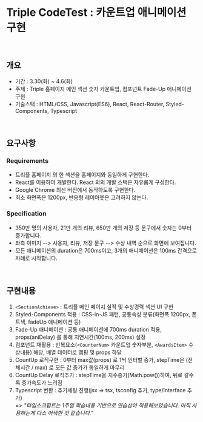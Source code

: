 # Triple CodeTest : 카운트업 애니메이션 구현
<br />

## 개요
- 기간 : 3.30(화) ~ 4.6(화)
- 주제 : Triple 홈페이지 메인 섹션 숫자 카운트업, 컴포넌트 Fade-Up 애니메이션 구현
- 기술스택 : HTML/CSS, Javascript(ES6), React, React-Router, Styled-Components, Typescript
<br />

## 요구사항
### Requirements
- 트리플 홈페이지 의 한 섹션을 홈페이지와 동일하게 구현한다.
- React를 이용하여 개발한다. React 외의 개발 스택은 자유롭게 구성한다.
- Google Chrome 최신 버전에서 동작하도록 구현한다.
- 최소 화면폭은 1200px, 반응형 레이아웃은 고려하지 않는다.

### Specification
- 350만 명의 사용자, 21만 개의 리뷰, 650만 개의 저장 등 문구에서 숫자는 0부터 증가합니다.
- 좌측 이미지 --> 사용자, 리뷰, 저장 문구 --> 수상 내역 순으로 화면에 보여집니다.
- 모든 애니메이션의 duration은 700ms이고, 3개의 애니메이션은 100ms 간격으로 차례로 시작합니다.
<br />

## 구현내용
1. `<SectionAchieve>` : 트리플 메인 페이지 실적 및 수상경력 섹션 UI 구현
2. Styled-Components 적용 : CSS-in-JS 패턴, 공통속성 분류(화면폭 1200px, 폰트색, fadeUp 애니메이션 등)
3. Fade-Up 애니메이션 : 공통 애니메이션에 700ms duration 적용, props(aniDelay) 를 통해 지연시간(100ms, 200ms) 설정
4. 컴포넌트 재활용 : 반복요소(`<CounterNum>` 카운트업 숫자부분, `<AwardsItem>` 수상내용) 해당, 배열 데이터로 맵핑 및 props 하달
5. CountUp 로직구현 : 0부터 max값(props) 로 1씩 인터벌 증가, stepTime은 (전체시간 / max) 로 모든 값 증가가 동일하게 마무리
6. CountUp Delay 로직추가 : stepTime을 지수증가(Math.pow())하여, 뒤로 갈수록 증가속도가 느려짐
7. Typescript 변환 : 추가세팅 진행(jsx => tsx, tsconfig 추가, type/interface 추가)<br />
    => _"타입스크립트는 1주일 학습내용 기반으로 연습삼아 적용해보았습니다. 아직 사용하는게 다소 어색한 것 같습니다."_
